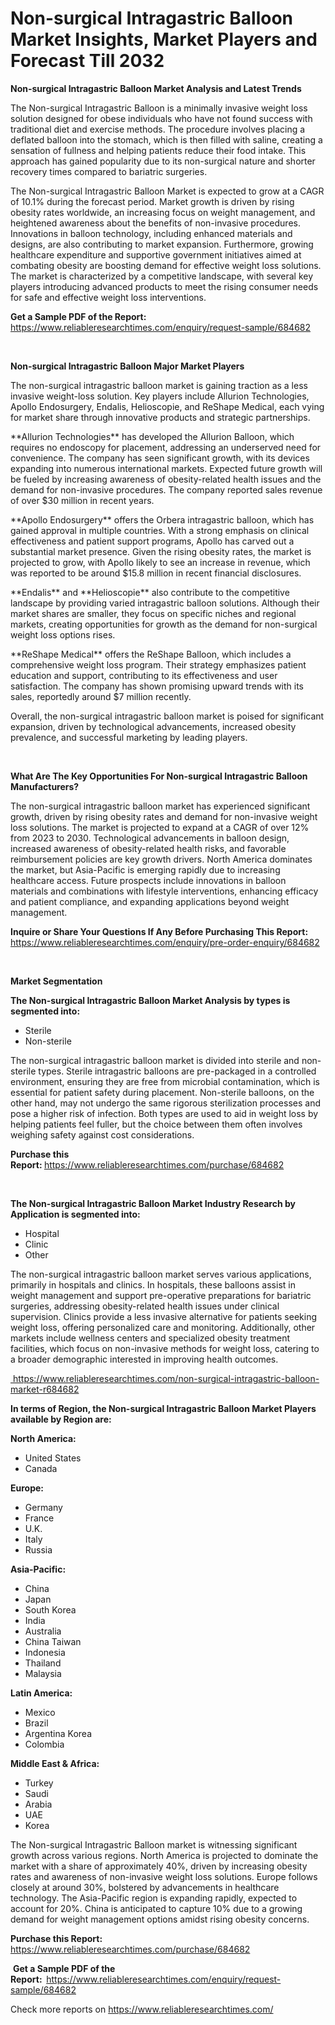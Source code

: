 <p><h1>Non-surgical Intragastric Balloon Market Insights, Market Players and Forecast Till 2032</h1></p><p><strong>Non-surgical Intragastric Balloon Market Analysis and Latest Trends</strong></p>
<p><p>The Non-surgical Intragastric Balloon is a minimally invasive weight loss solution designed for obese individuals who have not found success with traditional diet and exercise methods. The procedure involves placing a deflated balloon into the stomach, which is then filled with saline, creating a sensation of fullness and helping patients reduce their food intake. This approach has gained popularity due to its non-surgical nature and shorter recovery times compared to bariatric surgeries.</p><p>The Non-surgical Intragastric Balloon Market is expected to grow at a CAGR of 10.1% during the forecast period. Market growth is driven by rising obesity rates worldwide, an increasing focus on weight management, and heightened awareness about the benefits of non-invasive procedures. Innovations in balloon technology, including enhanced materials and designs, are also contributing to market expansion. Furthermore, growing healthcare expenditure and supportive government initiatives aimed at combating obesity are boosting demand for effective weight loss solutions. The market is characterized by a competitive landscape, with several key players introducing advanced products to meet the rising consumer needs for safe and effective weight loss interventions.</p></p>
<p><strong>Get a Sample PDF of the Report:&nbsp;</strong> <a href="https://www.reliableresearchtimes.com/enquiry/request-sample/684682?utm_campaign=2275&utm_medium=2&utm_source=Github&utm_content=ia&utm_term=29032025&utm_id=non-surgical-intragastric-balloon">https://www.reliableresearchtimes.com/enquiry/request-sample/684682</a></p>
<p>&nbsp;</p>
<p><strong>Non-surgical Intragastric Balloon Major Market Players</strong></p>
<p><p>The non-surgical intragastric balloon market is gaining traction as a less invasive weight-loss solution. Key players include Allurion Technologies, Apollo Endosurgery, Endalis, Helioscopie, and ReShape Medical, each vying for market share through innovative products and strategic partnerships.</p><p>**Allurion Technologies** has developed the Allurion Balloon, which requires no endoscopy for placement, addressing an underserved need for convenience. The company has seen significant growth, with its devices expanding into numerous international markets. Expected future growth will be fueled by increasing awareness of obesity-related health issues and the demand for non-invasive procedures. The company reported sales revenue of over $30 million in recent years.</p><p>**Apollo Endosurgery** offers the Orbera intragastric balloon, which has gained approval in multiple countries. With a strong emphasis on clinical effectiveness and patient support programs, Apollo has carved out a substantial market presence. Given the rising obesity rates, the market is projected to grow, with Apollo likely to see an increase in revenue, which was reported to be around $15.8 million in recent financial disclosures.</p><p>**Endalis** and **Helioscopie** also contribute to the competitive landscape by providing varied intragastric balloon solutions. Although their market shares are smaller, they focus on specific niches and regional markets, creating opportunities for growth as the demand for non-surgical weight loss options rises.</p><p>**ReShape Medical** offers the ReShape Balloon, which includes a comprehensive weight loss program. Their strategy emphasizes patient education and support, contributing to its effectiveness and user satisfaction. The company has shown promising upward trends with its sales, reportedly around $7 million recently.</p><p>Overall, the non-surgical intragastric balloon market is poised for significant expansion, driven by technological advancements, increased obesity prevalence, and successful marketing by leading players.</p></p>
<p>&nbsp;</p>
<p><strong>What Are The Key Opportunities For Non-surgical Intragastric Balloon Manufacturers?</strong></p>
<p><p>The non-surgical intragastric balloon market has experienced significant growth, driven by rising obesity rates and demand for non-invasive weight loss solutions. The market is projected to expand at a CAGR of over 12% from 2023 to 2030. Technological advancements in balloon design, increased awareness of obesity-related health risks, and favorable reimbursement policies are key growth drivers. North America dominates the market, but Asia-Pacific is emerging rapidly due to increasing healthcare access. Future prospects include innovations in balloon materials and combinations with lifestyle interventions, enhancing efficacy and patient compliance, and expanding applications beyond weight management.</p></p>
<p><strong>Inquire or Share Your Questions If Any Before Purchasing This Report:</strong> <a href="https://www.reliableresearchtimes.com/enquiry/pre-order-enquiry/684682?utm_campaign=2275&utm_medium=2&utm_source=Github&utm_content=ia&utm_term=29032025&utm_id=non-surgical-intragastric-balloon">https://www.reliableresearchtimes.com/enquiry/pre-order-enquiry/684682</a></p>
<p>&nbsp;</p>
<p><strong>Market Segmentation</strong></p>
<p><strong>The Non-surgical Intragastric Balloon Market Analysis by types is segmented into:</strong></p>
<p><ul><li>Sterile</li><li>Non-sterile</li></ul></p>
<p><p>The non-surgical intragastric balloon market is divided into sterile and non-sterile types. Sterile intragastric balloons are pre-packaged in a controlled environment, ensuring they are free from microbial contamination, which is essential for patient safety during placement. Non-sterile balloons, on the other hand, may not undergo the same rigorous sterilization processes and pose a higher risk of infection. Both types are used to aid in weight loss by helping patients feel fuller, but the choice between them often involves weighing safety against cost considerations.</p></p>
<p><strong>Purchase this Report:&nbsp;</strong><a href="https://www.reliableresearchtimes.com/purchase/684682?utm_campaign=2275&utm_medium=2&utm_source=Github&utm_content=ia&utm_term=29032025&utm_id=non-surgical-intragastric-balloon">https://www.reliableresearchtimes.com/purchase/684682</a></p>
<p>&nbsp;</p>
<p><strong>The Non-surgical Intragastric Balloon Market Industry Research by Application is segmented into:</strong></p>
<p><ul><li>Hospital</li><li>Clinic</li><li>Other</li></ul></p>
<p><p>The non-surgical intragastric balloon market serves various applications, primarily in hospitals and clinics. In hospitals, these balloons assist in weight management and support pre-operative preparations for bariatric surgeries, addressing obesity-related health issues under clinical supervision. Clinics provide a less invasive alternative for patients seeking weight loss, offering personalized care and monitoring. Additionally, other markets include wellness centers and specialized obesity treatment facilities, which focus on non-invasive methods for weight loss, catering to a broader demographic interested in improving health outcomes.</p></p>
<p><a href="https://www.reliableresearchtimes.com/non-surgical-intragastric-balloon-market-r684682?utm_campaign=2275&utm_medium=2&utm_source=Github&utm_content=ia&utm_term=29032025&utm_id=non-surgical-intragastric-balloon">&nbsp;https://www.reliableresearchtimes.com/non-surgical-intragastric-balloon-market-r684682</a></p>
<p><strong>In terms of Region, the Non-surgical Intragastric Balloon Market Players available by Region are:</strong></p>
<p>
    <p> <strong> North America: </strong>
        <ul>
            <li>United States</li>
            <li>Canada</li>
        </ul>
        </p> 
    <p> <strong> Europe: </strong>
        <ul>
            <li>Germany</li>
            <li>France</li>
            <li>U.K.</li>
            <li>Italy</li>
            <li>Russia</li>
        </ul>
        </p> 
    <p> <strong> Asia-Pacific: </strong>
        <ul>
            <li>China</li>
            <li>Japan</li>
            <li>South Korea</li>
            <li>India</li>
            <li>Australia</li>
            <li>China Taiwan</li>
            <li>Indonesia</li>
            <li>Thailand</li>
            <li>Malaysia</li>
        </ul>
        </p> 
    <p> <strong> Latin America: </strong>
        <ul>
            <li>Mexico</li>
            <li>Brazil</li>
            <li>Argentina Korea</li>
            <li>Colombia</li>
        </ul>
        </p> 
    <p> <strong> Middle East & Africa: </strong>
        <ul>
            <li>Turkey</li>
            <li>Saudi</li>
            <li>Arabia</li>
            <li>UAE</li>
            <li>Korea</li>
        </ul>
    </p>
    </p>
<p><p>The Non-surgical Intragastric Balloon market is witnessing significant growth across various regions. North America is projected to dominate the market with a share of approximately 40%, driven by increasing obesity rates and awareness of non-invasive weight loss solutions. Europe follows closely at around 30%, bolstered by advancements in healthcare technology. The Asia-Pacific region is expanding rapidly, expected to account for 20%. China is anticipated to capture 10% due to a growing demand for weight management options amidst rising obesity concerns.</p></p>
<p><strong>Purchase this Report: </strong><a href="https://www.reliableresearchtimes.com/purchase/684682?utm_campaign=2275&utm_medium=2&utm_source=Github&utm_content=ia&utm_term=29032025&utm_id=non-surgical-intragastric-balloon">https://www.reliableresearchtimes.com/purchase/684682</a></p>
<p>&nbsp;<strong>Get a Sample PDF of the Report:&nbsp;&nbsp;</strong><a href="https://www.reliableresearchtimes.com/enquiry/request-sample/684682?utm_campaign=2275&utm_medium=2&utm_source=Github&utm_content=ia&utm_term=29032025&utm_id=non-surgical-intragastric-balloon">https://www.reliableresearchtimes.com/enquiry/request-sample/684682</a></p>
<p><strong></strong></p>
<p>Check more reports on <a href="https://www.reliableresearchtimes.com/?utm_campaign=2275&utm_medium=2&utm_source=Github&utm_content=ia&utm_term=29032025&utm_id=non-surgical-intragastric-balloon">https://www.reliableresearchtimes.com/</a></p>